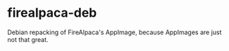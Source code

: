 # firealpaca-deb
Debian repacking of FireAlpaca's AppImage, because AppImages are just not that great.

